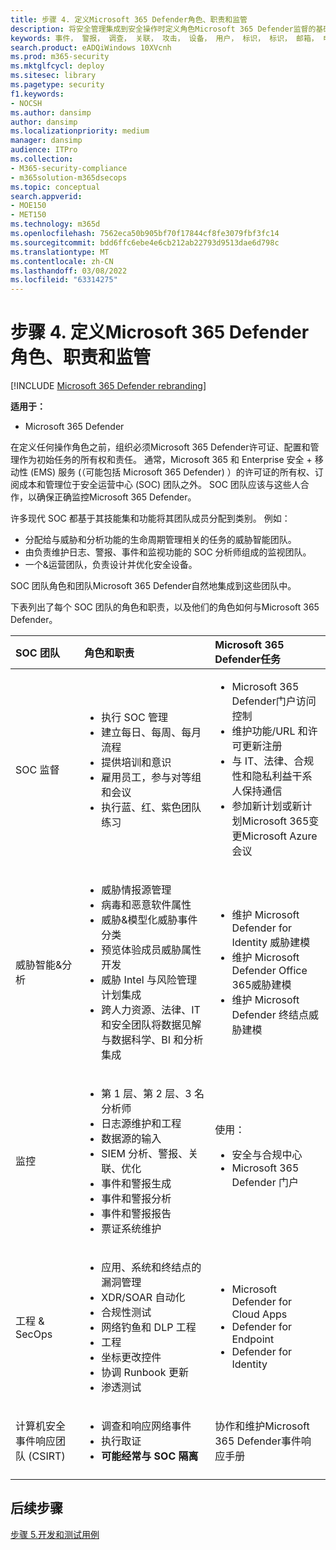 ```yaml
---
title: 步骤 4. 定义Microsoft 365 Defender角色、职责和监管
description: 将安全管理集成到安全操作时定义角色Microsoft 365 Defender监督的基础知识。
keywords: 事件， 警报， 调查， 关联， 攻击， 设备， 用户， 标识， 标识， 邮箱， 电子邮件， 365， microsoft， Microsoft 365， 事件响应， 网络攻击， secops， 安全操作， soc
search.product: eADQiWindows 10XVcnh
ms.prod: m365-security
ms.mktglfcycl: deploy
ms.sitesec: library
ms.pagetype: security
f1.keywords:
- NOCSH
ms.author: dansimp
author: dansimp
ms.localizationpriority: medium
manager: dansimp
audience: ITPro
ms.collection:
- M365-security-compliance
- m365solution-m365dsecops
ms.topic: conceptual
search.appverid:
- MOE150
- MET150
ms.technology: m365d
ms.openlocfilehash: 7562eca50b905bf70f17844cf8fe3079fbf3fc14
ms.sourcegitcommit: bdd6ffc6ebe4e6cb212ab22793d9513dae6d798c
ms.translationtype: MT
ms.contentlocale: zh-CN
ms.lasthandoff: 03/08/2022
ms.locfileid: "63314275"
---
```

# <a name="step-4-define-microsoft-365-defender-roles-responsibilities-and-oversight"></a>步骤 4. 定义Microsoft 365 Defender角色、职责和监管

[!INCLUDE [Microsoft 365 Defender rebranding](../includes/microsoft-defender.md)]

**适用于：**
- Microsoft 365 Defender

在定义任何操作角色之前，组织必须Microsoft 365 Defender许可证、配置和管理作为初始任务的所有权和责任。 通常，Microsoft 365 和 Enterprise 安全 + 移动性 (EMS) 服务 (（可能包括 Microsoft 365 Defender) ）的许可证的所有权、订阅成本和管理位于安全运营中心 (SOC) 团队之外。 SOC 团队应该与这些人合作，以确保正确监控Microsoft 365 Defender。 

许多现代 SOC 都基于其技能集和功能将其团队成员分配到类别。 例如：

- 分配给与威胁和分析功能的生命周期管理相关的任务的威胁智能团队。
- 由负责维护日志、警报、事件和监视功能的 SOC 分析师组成的监视团队。
- 一个&运营团队，负责设计并优化安全设备。

SOC 团队角色和团队Microsoft 365 Defender自然地集成到这些团队中。

下表列出了每个 SOC 团队的角色和职责，以及他们的角色如何与Microsoft 365 Defender。

| SOC 团队 | 角色和职责 | Microsoft 365 Defender任务  |
|:-------|:-----|:-------|
| SOC 监督 | <ul><li>执行 SOC 管理</li><li>建立每日、每周、每月流程</li><li>提供培训和意识</li><li>雇用员工，参与对等组和会议</li><li>执行蓝、红、紫色团队练习</ul>  | <ul><li>Microsoft 365 Defender门户访问控制</li><li>维护功能/URL 和许可更新注册</li><li>与 IT、法律、合规性和隐私利益干系人保持通信</li><li>参加新计划或新计划Microsoft 365变更Microsoft Azure会议</ul> |
| 威胁智能&分析  | <ul><li>威胁情报源管理</li><li>病毒和恶意软件属性</li><li>威胁&模型化威胁事件分类</li><li>预览体验成员威胁属性开发 </li><li>威胁 Intel 与风险管理计划集成</li><li>跨人力资源、法律、IT 和安全团队将数据见解与数据科学、BI 和分析集成<ul> | <ul><li>维护 Microsoft Defender for Identity 威胁建模</li><li>维护 Microsoft Defender Office 365威胁建模</li><li>维护 Microsoft Defender 终结点威胁建模</ul> |
| 监控 | <ul><li>第 1 层、第 2 层、3 名分析师</li><li>日志源维护和工程</li><li>数据源的输入 </li><li>SIEM 分析、警报、关联、优化</li><li>事件和警报生成</li><li>事件和警报分析</li><li>事件和警报报告</li><li>票证系统维护</ul> | 使用： <ul><li>安全与合规中心</li><li>Microsoft 365 Defender 门户</ul> |
| 工程 & SecOps | <ul><li>应用、系统和终结点的漏洞管理</li><li>XDR/SOAR 自动化</li><li>合规性测试</li><li>网络钓鱼和 DLP 工程</li><li>工程</li><li>坐标更改控件</li><li>协调 Runbook 更新</li><li>渗透测试<ul> | <ul><li>Microsoft Defender for Cloud Apps</li><li>Defender for Endpoint</li><li>Defender for Identity</ul> |
| 计算机安全事件响应团队 (CSIRT)  | <ul><li>调查和响应网络事件</li><li>执行取证</li><li>**可能经常与 SOC 隔离**</ul> | 协作和维护Microsoft 365 Defender事件响应手册 |
||||


## <a name="next-step"></a>后续步骤

[步骤 5.开发和测试用例](integrate-microsoft-365-defender-secops-use-cases.md)
